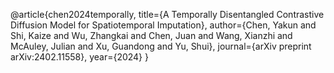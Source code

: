 @article{chen2024temporally,
  title={A Temporally Disentangled Contrastive Diffusion Model for Spatiotemporal Imputation},
  author={Chen, Yakun and Shi, Kaize and Wu, Zhangkai and Chen, Juan and Wang, Xianzhi and McAuley, Julian and Xu, Guandong and Yu, Shui},
  journal={arXiv preprint arXiv:2402.11558},
  year={2024}
}
